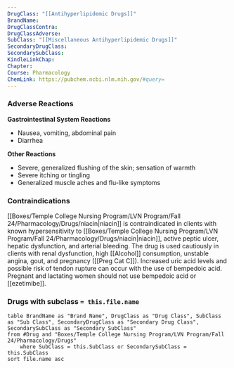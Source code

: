 ```yaml
---
DrugClass: "[[Antihyperlipidemic Drugs]]"
BrandName: 
DrugClassContra: 
DrugClassAdverse: 
SubClass: "[[Miscellaneous Antihyperlipidemic Drugs]]"
SecondaryDrugClass: 
SecondarySubClass: 
KindleLinkChap: 
Chapter: 
Course: Pharmacology
ChemLink: https://pubchem.ncbi.nlm.nih.gov/#query=
---
```

### Adverse Reactions 
**Gastrointestinal System Reactions** 
- Nausea, vomiting, abdominal pain 
- Diarrhea 

**Other Reactions** 
- Severe, generalized flushing of the skin; sensation of warmth 
- Severe itching or tingling 
- Generalized muscle aches and flu-like symptoms

### Contraindications
[[Boxes/Temple College Nursing Program/LVN Program/Fall 24/Pharmacology/Drugs/niacin|niacin]] is contraindicated in clients with known hypersensitivity to [[Boxes/Temple College Nursing Program/LVN Program/Fall 24/Pharmacology/Drugs/niacin|niacin]], active peptic ulcer, hepatic dysfunction, and arterial bleeding. The drug is used cautiously in clients with renal dysfunction, high [[Alcohol]] consumption, unstable angina, gout, and pregnancy ([[Preg Cat C]]). Increased uric acid levels and possible risk of tendon rupture can occur with the use of bempedoic acid. Pregnant and lactating women should not use bempedoic acid or [[ezetimibe]].

### Drugs with subclass `= this.file.name`
```dataview
table BrandName as "Brand Name", DrugClass as "Drug Class", SubClass as "Sub Class", SecondaryDrugClass as "Secondary Drug Class", SecondarySubClass as "Secondary SubClass"
from #Drug and "Boxes/Temple College Nursing Program/LVN Program/Fall 24/Pharmacology/Drugs" 
	where SubClass = this.SubClass or SecondarySubClass = this.SubClass
sort file.name asc
```
